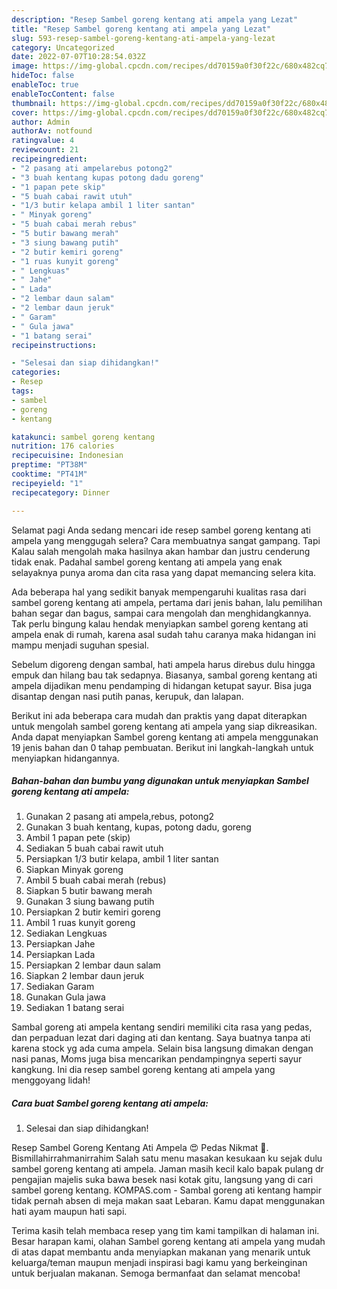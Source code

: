 ```yaml
---
description: "Resep Sambel goreng kentang ati ampela yang Lezat"
title: "Resep Sambel goreng kentang ati ampela yang Lezat"
slug: 593-resep-sambel-goreng-kentang-ati-ampela-yang-lezat
category: Uncategorized
date: 2022-07-07T10:28:54.032Z
image: https://img-global.cpcdn.com/recipes/dd70159a0f30f22c/680x482cq70/sambel-goreng-kentang-ati-ampela-foto-resep-utama.jpg
hideToc: false
enableToc: true
enableTocContent: false
thumbnail: https://img-global.cpcdn.com/recipes/dd70159a0f30f22c/680x482cq70/sambel-goreng-kentang-ati-ampela-foto-resep-utama.jpg
cover: https://img-global.cpcdn.com/recipes/dd70159a0f30f22c/680x482cq70/sambel-goreng-kentang-ati-ampela-foto-resep-utama.jpg
author: Admin
authorAv: notfound
ratingvalue: 4
reviewcount: 21
recipeingredient:
- "2 pasang ati ampelarebus potong2"
- "3 buah kentang kupas potong dadu goreng"
- "1 papan pete skip"
- "5 buah cabai rawit utuh"
- "1/3 butir kelapa ambil 1 liter santan"
- " Minyak goreng"
- "5 buah cabai merah rebus"
- "5 butir bawang merah"
- "3 siung bawang putih"
- "2 butir kemiri goreng"
- "1 ruas kunyit goreng"
- " Lengkuas"
- " Jahe"
- " Lada"
- "2 lembar daun salam"
- "2 lembar daun jeruk"
- " Garam"
- " Gula jawa"
- "1 batang serai"
recipeinstructions:

- "Selesai dan siap dihidangkan!"
categories:
- Resep
tags:
- sambel
- goreng
- kentang

katakunci: sambel goreng kentang 
nutrition: 176 calories
recipecuisine: Indonesian
preptime: "PT38M"
cooktime: "PT41M"
recipeyield: "1"
recipecategory: Dinner

---
```



Selamat pagi Anda sedang mencari ide resep sambel goreng kentang ati ampela yang menggugah selera? Cara membuatnya sangat gampang. Tapi Kalau salah mengolah maka hasilnya akan hambar dan justru cenderung tidak enak. Padahal sambel goreng kentang ati ampela yang enak selayaknya punya aroma dan cita rasa yang dapat memancing selera kita.


Ada beberapa hal yang sedikit banyak mempengaruhi kualitas rasa dari sambel goreng kentang ati ampela, pertama dari jenis bahan, lalu pemilihan bahan segar dan bagus, sampai cara mengolah dan menghidangkannya. Tak perlu bingung kalau hendak menyiapkan sambel goreng kentang ati ampela enak di rumah, karena asal sudah tahu caranya maka hidangan ini mampu menjadi suguhan spesial.

Sebelum digoreng dengan sambal, hati ampela harus direbus dulu hingga empuk dan hilang bau tak sedapnya. Biasanya, sambal goreng kentang ati ampela dijadikan menu pendamping di hidangan ketupat sayur. Bisa juga disantap dengan nasi putih panas, kerupuk, dan lalapan.


Berikut ini ada beberapa cara mudah dan praktis yang dapat diterapkan untuk mengolah sambel goreng kentang ati ampela yang siap dikreasikan. Anda dapat menyiapkan Sambel goreng kentang ati ampela menggunakan 19 jenis bahan dan 0 tahap pembuatan. Berikut ini langkah-langkah untuk menyiapkan hidangannya.

<!--inarticleads1-->

##### Bahan-bahan dan bumbu yang digunakan untuk menyiapkan Sambel goreng kentang ati ampela:

1. Gunakan 2 pasang ati ampela,rebus, potong2
1. Gunakan 3 buah kentang, kupas, potong dadu, goreng
1. Ambil 1 papan pete (skip)
1. Sediakan 5 buah cabai rawit utuh
1. Persiapkan 1/3 butir kelapa, ambil 1 liter santan
1. Siapkan  Minyak goreng
1. Ambil 5 buah cabai merah (rebus)
1. Siapkan 5 butir bawang merah
1. Gunakan 3 siung bawang putih
1. Persiapkan 2 butir kemiri goreng
1. Ambil 1 ruas kunyit goreng
1. Sediakan  Lengkuas
1. Persiapkan  Jahe
1. Persiapkan  Lada
1. Persiapkan 2 lembar daun salam
1. Siapkan 2 lembar daun jeruk
1. Sediakan  Garam
1. Gunakan  Gula jawa
1. Sediakan 1 batang serai


Sambal goreng ati ampela kentang sendiri memiliki cita rasa yang pedas, dan perpaduan lezat dari daging ati dan kentang. Saya buatnya tanpa ati karena stock yg ada cuma ampela. Selain bisa langsung dimakan dengan nasi panas, Moms juga bisa mencarikan pendampingnya seperti sayur kangkung. Ini dia resep sambel goreng kentang ati ampela yang menggoyang lidah! 

<!--inarticleads2-->

##### Cara buat Sambel goreng kentang ati ampela:


1. Selesai dan siap dihidangkan!

Resep Sambel Goreng Kentang Ati Ampela 😍 Pedas Nikmat 🤤. Bismillahirrahmanirrahim Salah satu menu masakan kesukaan ku sejak dulu sambel goreng kentang ati ampela. Jaman masih kecil kalo bapak pulang dr pengajian majelis suka bawa besek nasi kotak gitu, langsung yang di cari sambel goreng kentang. KOMPAS.com - Sambal goreng ati kentang hampir tidak pernah absen di meja makan saat Lebaran. Kamu dapat menggunakan hati ayam maupun hati sapi. 

Terima kasih telah membaca resep yang tim kami tampilkan di halaman ini. Besar harapan kami, olahan Sambel goreng kentang ati ampela yang mudah di atas dapat membantu anda menyiapkan makanan yang menarik untuk keluarga/teman maupun menjadi inspirasi bagi kamu yang berkeinginan untuk berjualan makanan. Semoga bermanfaat dan selamat mencoba!
